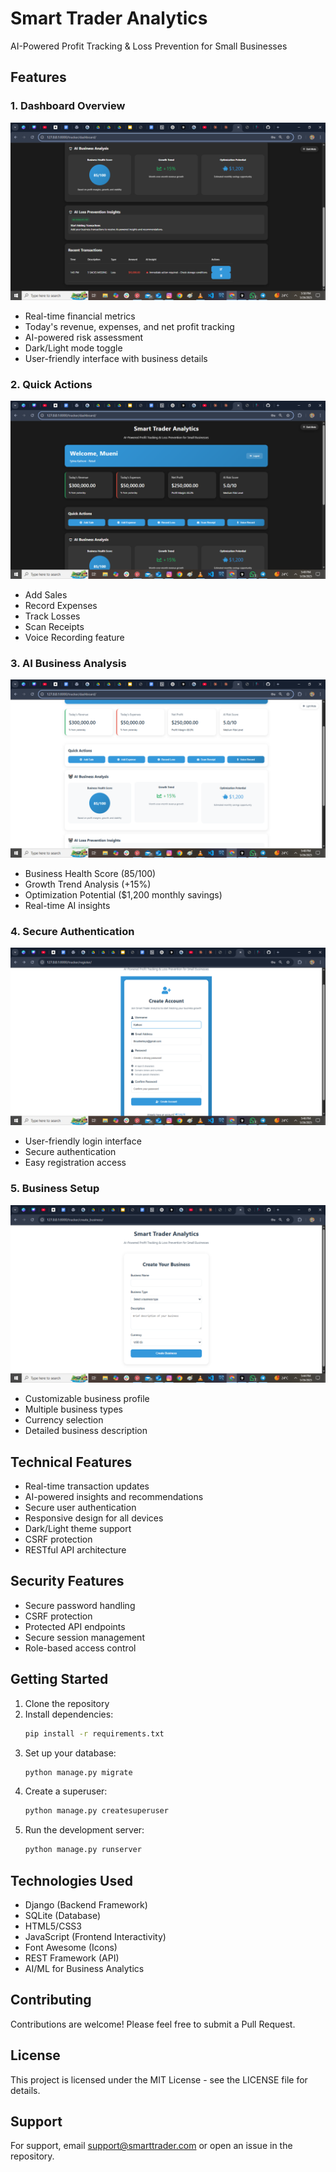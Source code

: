 # Smart Trader Analytics

AI-Powered Profit Tracking & Loss Prevention for Small Businesses

## Features

### 1. Dashboard Overview
![Dashboard Overview](screenshots/dashboard.png)
- Real-time financial metrics
- Today's revenue, expenses, and net profit tracking
- AI-powered risk assessment
- Dark/Light mode toggle
- User-friendly interface with business details

### 2. Quick Actions
![Quick Actions](screenshots/dashboard_actions.png)
- Add Sales
- Record Expenses
- Track Losses
- Scan Receipts
- Voice Recording feature

### 3. AI Business Analysis
![AI Analysis](screenshots/ai_analysis.png)
- Business Health Score (85/100)
- Growth Trend Analysis (+15%)
- Optimization Potential ($1,200 monthly savings)
- Real-time AI insights

### 4. Secure Authentication
![Login Page](screenshots/login.png)
- User-friendly login interface
- Secure authentication
- Easy registration access

### 5. Business Setup
![Business Setup](screenshots/create_business.png)
- Customizable business profile
- Multiple business types
- Currency selection
- Detailed business description

## Technical Features

- Real-time transaction updates
- AI-powered insights and recommendations
- Secure user authentication
- Responsive design for all devices
- Dark/Light theme support
- CSRF protection
- RESTful API architecture

## Security Features

- Secure password handling
- CSRF protection
- Protected API endpoints
- Secure session management
- Role-based access control

## Getting Started

1. Clone the repository
2. Install dependencies:
   ```bash
   pip install -r requirements.txt
   ```
3. Set up your database:
   ```bash
   python manage.py migrate
   ```
4. Create a superuser:
   ```bash
   python manage.py createsuperuser
   ```
5. Run the development server:
   ```bash
   python manage.py runserver
   ```

## Technologies Used

- Django (Backend Framework)
- SQLite (Database)
- HTML5/CSS3
- JavaScript (Frontend Interactivity)
- Font Awesome (Icons)
- REST Framework (API)
- AI/ML for Business Analytics

## Contributing

Contributions are welcome! Please feel free to submit a Pull Request.

## License

This project is licensed under the MIT License - see the LICENSE file for details.

## Support

For support, email support@smarttrader.com or open an issue in the repository. 
